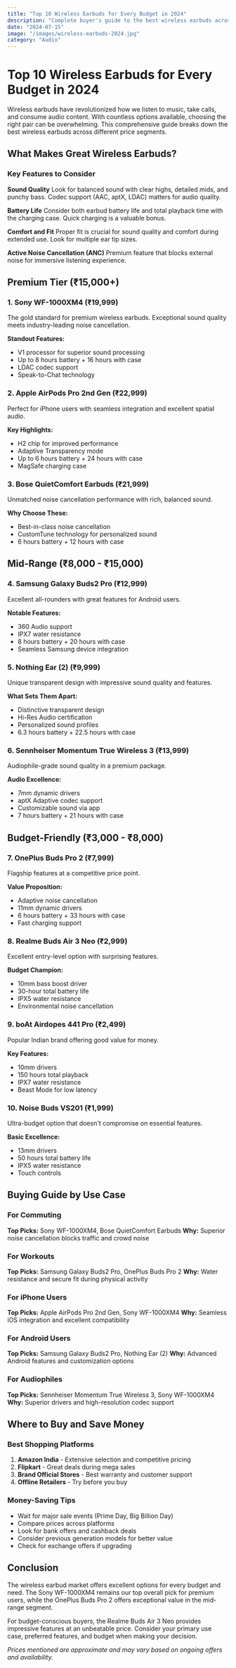```yaml
---
title: "Top 10 Wireless Earbuds for Every Budget in 2024"
description: "Complete buyer's guide to the best wireless earbuds across different price ranges"
date: "2024-07-15"
image: "/images/wireless-earbuds-2024.jpg"
category: "Audio"
---
```


# Top 10 Wireless Earbuds for Every Budget in 2024

Wireless earbuds have revolutionized how we listen to music, take calls, and consume audio content. With countless options available, choosing the right pair can be overwhelming. This comprehensive guide breaks down the best wireless earbuds across different price segments.

## What Makes Great Wireless Earbuds?

### Key Features to Consider

**Sound Quality**
Look for balanced sound with clear highs, detailed mids, and punchy bass. Codec support (AAC, aptX, LDAC) matters for audio quality.

**Battery Life**
Consider both earbud battery life and total playback time with the charging case. Quick charging is a valuable bonus.

**Comfort and Fit**
Proper fit is crucial for sound quality and comfort during extended use. Look for multiple ear tip sizes.

**Active Noise Cancellation (ANC)**
Premium feature that blocks external noise for immersive listening experience.

## Premium Tier (₹15,000+)

### 1. Sony WF-1000XM4 (₹19,999)

The gold standard for premium wireless earbuds. Exceptional sound quality meets industry-leading noise cancellation.

**Standout Features:**
- V1 processor for superior sound processing
- Up to 8 hours battery + 16 hours with case
- LDAC codec support
- Speak-to-Chat technology

### 2. Apple AirPods Pro 2nd Gen (₹22,999)

Perfect for iPhone users with seamless integration and excellent spatial audio.

**Key Highlights:**
- H2 chip for improved performance
- Adaptive Transparency mode
- Up to 6 hours battery + 24 hours with case
- MagSafe charging case

### 3. Bose QuietComfort Earbuds (₹21,999)

Unmatched noise cancellation performance with rich, balanced sound.

**Why Choose These:**
- Best-in-class noise cancellation
- CustomTune technology for personalized sound
- 6 hours battery + 12 hours with case

## Mid-Range (₹8,000 - ₹15,000)

### 4. Samsung Galaxy Buds2 Pro (₹12,999)

Excellent all-rounders with great features for Android users.

**Notable Features:**
- 360 Audio support
- IPX7 water resistance
- 8 hours battery + 20 hours with case
- Seamless Samsung device integration

### 5. Nothing Ear (2) (₹9,999)

Unique transparent design with impressive sound quality and features.

**What Sets Them Apart:**
- Distinctive transparent design
- Hi-Res Audio certification
- Personalized sound profiles
- 6.3 hours battery + 22.5 hours with case

### 6. Sennheiser Momentum True Wireless 3 (₹13,999)

Audiophile-grade sound quality in a premium package.

**Audio Excellence:**
- 7mm dynamic drivers
- aptX Adaptive codec support
- Customizable sound via app
- 7 hours battery + 21 hours with case

## Budget-Friendly (₹3,000 - ₹8,000)

### 7. OnePlus Buds Pro 2 (₹7,999)

Flagship features at a competitive price point.

**Value Proposition:**
- Adaptive noise cancellation
- 11mm dynamic drivers
- 6 hours battery + 33 hours with case
- Fast charging support

### 8. Realme Buds Air 3 Neo (₹2,999)

Excellent entry-level option with surprising features.

**Budget Champion:**
- 10mm bass boost driver
- 30-hour total battery life
- IPX5 water resistance
- Environmental noise cancellation

### 9. boAt Airdopes 441 Pro (₹2,499)

Popular Indian brand offering good value for money.

**Key Features:**
- 10mm drivers
- 150 hours total playback
- IPX7 water resistance
- Beast Mode for low latency

### 10. Noise Buds VS201 (₹1,999)

Ultra-budget option that doesn't compromise on essential features.

**Basic Excellence:**
- 13mm drivers
- 50 hours total battery life
- IPX5 water resistance
- Touch controls

## Buying Guide by Use Case

### For Commuting
**Top Picks:** Sony WF-1000XM4, Bose QuietComfort Earbuds
**Why:** Superior noise cancellation blocks traffic and crowd noise

### For Workouts
**Top Picks:** Samsung Galaxy Buds2 Pro, OnePlus Buds Pro 2
**Why:** Water resistance and secure fit during physical activity

### For iPhone Users
**Top Picks:** Apple AirPods Pro 2nd Gen, Sony WF-1000XM4
**Why:** Seamless iOS integration and excellent compatibility

### For Android Users
**Top Picks:** Samsung Galaxy Buds2 Pro, Nothing Ear (2)
**Why:** Advanced Android features and customization options

### For Audiophiles
**Top Picks:** Sennheiser Momentum True Wireless 3, Sony WF-1000XM4
**Why:** Superior drivers and high-resolution codec support

## Where to Buy and Save Money

### Best Shopping Platforms

1. **Amazon India** - Extensive selection and competitive pricing
2. **Flipkart** - Great deals during mega sales
3. **Brand Official Stores** - Best warranty and customer support
4. **Offline Retailers** - Try before you buy

### Money-Saving Tips

- Wait for major sale events (Prime Day, Big Billion Day)
- Compare prices across platforms
- Look for bank offers and cashback deals
- Consider previous generation models for better value
- Check for exchange offers if upgrading

## Conclusion

The wireless earbud market offers excellent options for every budget and need. The Sony WF-1000XM4 remains our top overall pick for premium users, while the OnePlus Buds Pro 2 offers exceptional value in the mid-range segment.

For budget-conscious buyers, the Realme Buds Air 3 Neo provides impressive features at an unbeatable price. Consider your primary use case, preferred features, and budget when making your decision.

*Prices mentioned are approximate and may vary based on ongoing offers and availability.*